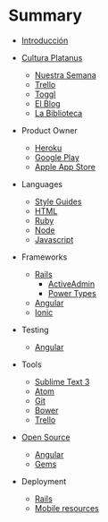 # Summary

* [Introducción](INTRO.md)
* [Cultura Platanus](cultura/README.md)
  * [Nuestra Semana](cultura/week.md)
  * [Trello](cultura/trello.md)
  * [Toggl](cultura/toggl.md)
  * [El Blog](cultura/blog.md)
  * [La Biblioteca](cultura/library.md)

* Product Owner
  * [Heroku](clients/heroku.md)
  * [Google Play](clients/google-play.md)
  * [Apple App Store](clients/apple-app-store.md)

* Languages
  * [Style Guides](code/style.md)
  * [HTML](code/html.md)
  * [Ruby](code/ruby.md)
  * [Node](code/node.md)
  * [Javascript](code/javascript.md)

* Frameworks
  * [Rails](code/rails.md)
    * [ActiveAdmin](code/activeadmin.md)
    * [Power Types](code/power-types.md)
  * [Angular](code/angular.md)
  * [Ionic](code/ionic.md)

* Testing
  * [Angular](testing/angular.md)

* Tools
  * [Sublime Text 3](tools/sublime.md)
  * [Atom](tools/atom.md)
  * [Git](tools/git.md)
  * [Bower](tools/bower.md)
  * [Trello](tools/trello.md)

* [Open Source](open_source/README.md)
  * [Angular](open_source/angular.md)
  * [Gems](open_source/gems.md)

* Deployment
  * [Rails](deployment/rails.md)
  * [Mobile resources](deployment/mobile-resources.md)

